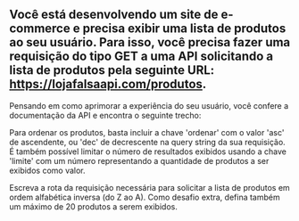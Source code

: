 ## Você está desenvolvendo um site de e-commerce e precisa exibir uma lista de produtos ao seu usuário. Para isso, você precisa fazer uma requisição do tipo GET a uma API solicitando a lista de produtos pela seguinte URL: https://lojafalsaapi.com/produtos.

Pensando em como aprimorar a experiência do seu usuário, você confere a documentação da API e encontra o seguinte trecho: 

Para ordenar os produtos, basta incluir a chave 'ordenar' com o valor 'asc' de ascendente, ou 'dec' de decrescente na query string da sua requisição. É também possível limitar o número de resultados exibidos usando a chave 'limite' com um número representando a quantidade de produtos a ser exibidos como valor. 

Escreva a rota da requisição necessária para solicitar a lista de produtos em ordem alfabética inversa (do Z ao A). Como desafio extra, defina também um máximo de 20 produtos a serem exibidos. 